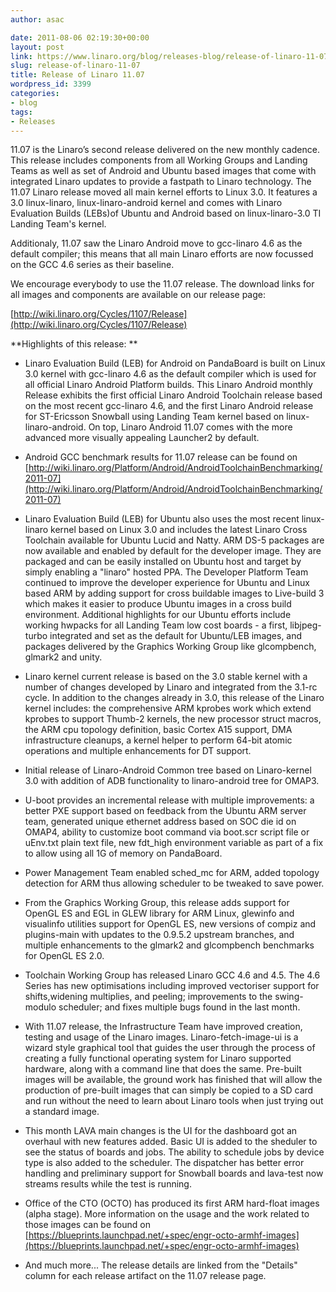 ```yaml
---
author: asac

date: 2011-08-06 02:19:30+00:00
layout: post
link: https://www.linaro.org/blog/releases-blog/release-of-linaro-11-07/
slug: release-of-linaro-11-07
title: Release of Linaro 11.07
wordpress_id: 3399
categories:
- blog
tags:
- Releases
---
```


11.07 is the Linaro’s second release delivered on the new monthly cadence. This release includes components from all Working Groups and Landing Teams as well as set of Android and Ubuntu based images that come with integrated Linaro updates to provide a fastpath to Linaro technology. The 11.07 Linaro release moved all main kernel efforts to Linux 3.0. It features a 3.0 linux-linaro, linux-linaro-android kernel and comes with Linaro Evaluation Builds (LEBs)of Ubuntu and Android based on linux-linaro-3.0 TI Landing Team's kernel.

Additionaly, 11.07 saw the Linaro Android move to gcc-linaro 4.6 as the default compiler; this means that all main Linaro efforts are now focussed on the GCC 4.6 series as their baseline.

We encourage everybody to use the 11.07 release. The download links for all images and components are available on our release page:

[ ](http://wiki.linaro.org/Cycles/1107/Release)[http://wiki.linaro.org/Cycles/1107/Release](http://wiki.linaro.org/Cycles/1107/Release)

**Highlights of this release:
**
* Linaro Evaluation Build (LEB) for Android on PandaBoard is built on Linux 3.0 kernel with gcc-linaro 4.6 as the default compiler which is used for all official Linaro Android Platform builds. This Linaro Android monthly Release exhibits the first official Linaro Android Toolchain release based on the most recent gcc-linaro 4.6, and the first Linaro Android release for ST-Ericsson Snowball using Landing Team kernel based on linux-linaro-android. On top, Linaro Android 11.07 comes with the more advanced more visually appealing Launcher2 by default.

* Android GCC benchmark results for 11.07 release can be found on [http://wiki.linaro.org/Platform/Android/AndroidToolchainBenchmarking/2011-07](http://wiki.linaro.org/Platform/Android/AndroidToolchainBenchmarking/2011-07)

* Linaro Evaluation Build (LEB) for Ubuntu also uses the most recent linux-linaro kernel based on Linux 3.0 and includes the latest Linaro Cross Toolchain available for Ubuntu Lucid and Natty. ARM DS-5 packages are now available and enabled by default for the developer image. They are packaged and can be easily installed on Ubuntu host and target by simply enabling a "linaro" hosted PPA. The Developer Platform Team continued to improve the developer experience for Ubuntu and Linux based ARM by adding support for cross buildable images to Live-build 3 which makes it easier to produce Ubuntu images in a cross build environment.
Additional highlights for our Ubuntu efforts include working hwpacks for all Landing Team low cost boards - a first, libjpeg-turbo integrated and set as the default for Ubuntu/LEB images, and packages delivered by the Graphics Working Group like glcompbench, glmark2 and unity.

* Linaro kernel current release is based on the 3.0 stable kernel with a number of changes developed by Linaro and integrated from the 3.1-rc cycle. In addition to the changes already in 3.0, this release of the Linaro kernel includes: the comprehensive ARM kprobes work which extend kprobes to support Thumb-2 kernels, the new processor struct macros, the ARM cpu topology definition, basic Cortex A15 support, DMA infrastructure cleanups, a kernel helper to perform 64-bit atomic operations and multiple enhancements for DT support.

* Initial release of Linaro-Android Common tree based on Linaro-kernel 3.0 with addition of ADB functionality to linaro-android tree for OMAP3.

* U-boot provides an incremental release with multiple improvements: a better PXE support based on feedback from the Ubuntu ARM server team, generated unique ethernet address based on SOC die id on OMAP4, ability to customize boot command via boot.scr script file or uEnv.txt plain text file, new fdt_high environment variable as part of a fix to allow using all 1G of memory on PandaBoard.

* Power Management Team enabled sched_mc for ARM, added topology detection for ARM thus allowing scheduler to be tweaked to save power.

* From the Graphics Working Group, this release adds support for OpenGL ES and EGL in GLEW library for ARM Linux, glewinfo and visualinfo utilities support for OpenGL ES, new versions of compiz and plugins-main with updates to the 0.9.5.2 upstream branches, and multiple enhancements to the glmark2 and glcompbench benchmarks for OpenGL ES 2.0.

* Toolchain Working Group has released Linaro GCC 4.6 and 4.5. The 4.6 Series has new optimisations including improved vectoriser support for shifts,widening multiplies, and peeling; improvements to the swing-modulo scheduler; and fixes multiple bugs found in the last month.

* With 11.07 release, the Infrastructure Team have improved creation, testing and usage of the Linaro images. Linaro-fetch-image-ui is a wizard style graphical tool that guides the user through the process of creating a fully functional operating system for Linaro supported hardware, along with a command line that does the same. Pre-built images will be available, the ground work has finished that will allow the production of pre-built images that can simply be copied to a SD card and run without the need to learn about Linaro tools when just trying out a standard image.

* This month LAVA main changes is the UI for the dashboard got an overhaul with new features added. Basic UI is added to the sheduler to see the status of boards and jobs. The ability to schedule jobs by device type is also added to the scheduler. The dispatcher has better error handling and preliminary support for Snowball boards and lava-test now streams results while the test is running.

* Office of the CTO (OCTO) has produced its first ARM hard-float images (alpha stage). More information on the usage and the work related to those images can be found on [https://blueprints.launchpad.net/+spec/engr-octo-armhf-images](https://blueprints.launchpad.net/+spec/engr-octo-armhf-images)

* And much more... The release details are linked from the "Details" column for each release artifact on the 11.07 release page.
